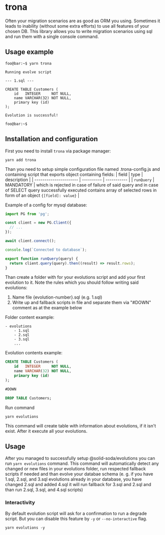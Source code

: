 # trona

Often your migration scenarios are as good as ORM you using. Sometimes it leads to inability (without some extra efforts) to use all features of your chosen DB. This library allows you to write migration scenarios using sql and run them with a single console command.

## Usage example

```console
foo@bar:~$ yarn trona

Running evolve script

--- 1.sql ---

CREATE TABLE Customers (
    id   INTEGER     NOT NULL,
    name VARCHAR(32) NOT NULL,
    primary key (id)
);

Evolution is successful!

foo@bar:~$
```

## Installation and configuration

First you need to install `trona` via package manager:

```console
yarn add trona
```

Than you need to setup simple configuration file named .trona-config.js and containing script that
exports object containing fields:
| field | type | description |
| ---------------------- | ---------- | ----------- |
| `runQuery` | MANDATORY | which is rejected in case of failure of said query and in case of SELECT query successfully executed contains array of selected rows in form of an object `{[field]: value}` |

Example of a config for mysql database:

```javascript
import PG from 'pg';

const client = new PG.Client({
  // ...
});

await client.connect();

console.log(`Connected to database`);

export function runQuery(query) {
  return client.query(query).then((result) => result.rows);
}
```

Than create a folder with for your evolutions script and add your first evolution to it. Note the
rules which you should follow writing said evolutions:

1. Name file {evolution-number}.sql (e.g. 1.sql)
2. Write up and fallback scripts in file and separate them via "#DOWN" comment as at the
   example below

Folder content example:

```
- evolutions
    - 1.sql
    - 2.sql
    - 3.sql
    ...
```

Evolution contents example:

```sql
CREATE TABLE Customers (
    id   INTEGER     NOT NULL,
    name VARCHAR(32) NOT NULL,
    primary key (id)
);

#DOWN

DROP TABLE Customers;
```

Run command

```console
yarn evolutions
```

This command will create table with information about evolutions, if it isn't exist. After it execute all your evolutions.

## Usage

After you managed to successfully setup @solid-soda/evolutions you can run `yarn evolutions` command.
This command will automatically detect any changed or new files in your evolutions folder, run
respected fallback scripts if needed and than evolve your databae schema (e. g. if you have 1.sql,
2.sql, and 3.sql evolutions already in your database, you have changed 2.sql and added 4.sql it will
run fallback for 3.sql and 2.sql and than run 2.sql, 3.sql, and 4.sql scripts)

### Interactivity

By default evolution script will ask for a confirmation to run a degrade script.
But you can disable this feature by `-y` or `--no-interactive` flag.

```console
yarn evolutions -y
```
